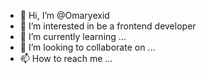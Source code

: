 - 👋 Hi, I’m @Omaryexid
- 👀 I’m interested in be a frontend developer
- 🌱 I’m currently learning ...
- 💞️ I’m looking to collaborate on ...
- 📫 How to reach me ...

<!---
Omaryexid/Omaryexid is a ✨ special ✨ repository because its `README.md` (this file) appears on your GitHub profile.
You can click the Preview link to take a look at your changes.
--->
